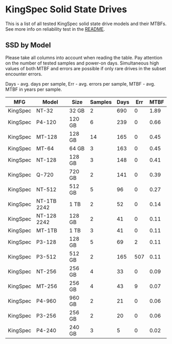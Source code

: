 KingSpec Solid State Drives
===========================

This is a list of all tested KingSpec solid state drive models and their MTBFs. See
more info on reliability test in the [README](https://github.com/bsdhw/SMART).

SSD by Model
------------

Please take all columns into account when reading the table. Pay attention on the
number of tested samples and power-on days. Simultaneous high values of both MTBF
and errors are possible if only rare drives in the subset encounter errors.

Days - avg. days per sample,
Err  - avg. errors per sample,
MTBF - avg. MTBF in years per sample.

| MFG       | Model              | Size   | Samples | Days  | Err   | MTBF |
|-----------|--------------------|--------|---------|-------|-------|------|
| KingSpec  | NT-32              | 32 GB  | 2       | 690   | 0     | 1.89   |
| KingSpec  | P4-120             | 120 GB | 6       | 239   | 0     | 0.66   |
| KingSpec  | MT-128             | 128 GB | 14      | 165   | 0     | 0.45   |
| KingSpec  | MT-64              | 64 GB  | 3       | 163   | 0     | 0.45   |
| KingSpec  | NT-128             | 128 GB | 3       | 148   | 0     | 0.41   |
| KingSpec  | Q-720              | 720 GB | 2       | 141   | 0     | 0.39   |
| KingSpec  | NT-512             | 512 GB | 5       | 96    | 0     | 0.27   |
| KingSpec  | NT-1TB 2242        | 1 TB   | 2       | 52    | 0     | 0.14   |
| KingSpec  | NT-128 2242        | 128 GB | 2       | 41    | 0     | 0.11   |
| KingSpec  | MT-1TB             | 1 TB   | 3       | 41    | 0     | 0.11   |
| KingSpec  | P3-128             | 128 GB | 5       | 69    | 2     | 0.11   |
| KingSpec  | P3-512             | 512 GB | 2       | 165   | 507   | 0.11   |
| KingSpec  | NT-256             | 256 GB | 4       | 33    | 0     | 0.09   |
| KingSpec  | MT-256             | 256 GB | 4       | 43    | 9     | 0.07   |
| KingSpec  | P4-960             | 960 GB | 2       | 21    | 0     | 0.06   |
| KingSpec  | P3-256             | 256 GB | 2       | 20    | 0     | 0.06   |
| KingSpec  | P4-240             | 240 GB | 3       | 5     | 0     | 0.02   |
